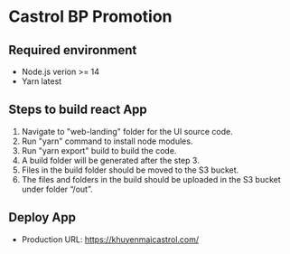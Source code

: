 # Castrol BP Promotion

## Required environment

- Node.js verion >= 14
- Yarn latest

## Steps to build react App

1. Navigate to "web-landing" folder for the UI source code.
2. Run "yarn" command to install node modules.
3. Run "yarn export" build to build the code.
4. A build folder will be generated after the step 3. 
5. Files in the build folder should be moved to the S3 bucket.
6. The files and folders in the build should be uploaded in the S3 bucket under folder “/out”.

## Deploy App

- Production URL: https://khuyenmaicastrol.com/